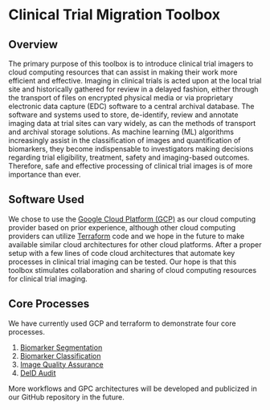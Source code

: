 # Clinical Trial Migration Toolbox

## Overview

The primary purpose of this toolbox is to introduce clinical trial imagers to cloud computing resources that can assist in making their work more efficient and effective. Imaging in clinical trials is acted upon at the local trial site and historically gathered for review in a delayed fashion, either through the transport of files on encrypted physical media or via proprietary electronic data capture (EDC) software to a central archival database. The software and systems used to store, de-identify, review and annotate imaging data at trial sites can vary widely, as can the methods of transport and archival storage solutions. As machine learning (ML) algorithms increasingly assist in the classification of images and quantification of biomarkers, they become indispensable to investigators making decisions regarding trial eligibility, treatment, safety and imaging-based outcomes. Therefore, safe and effective processing of clinical trial images is of more importance than ever. 

## Software Used

We chose to use the <a href = "https://cloud.google.com/">Google Cloud Platform (GCP)</a> as our cloud computing provider based on prior experience, although other cloud computing providers can utilize <a href = "https://registry.terraform.io/providers/hashicorp/google/latest/docs">Terraform</a> code and we hope in the future to make available similar cloud architectures for other cloud platforms. After a proper setup with a few lines of code cloud architectures that automate key processes in clinical trial imaging can be tested. Our hope is that this toolbox stimulates collaboration and sharing of cloud computing resources for clinical trial imaging. 

## Core Processes

We have currently used GCP and terraform to demonstrate four core processes.

1. <a href = "https://github.com/trialsdev/Biomarker-Segmentation-Tutorial">Biomarker Segmentation</a>
2. <a href = "https://github.com/trialsdev/Biomarker-Classification-Tutorial">Biomarker Classification</a>
3. <a href = "https://github.com/trialsdev/GCP-Image-Viewer">Image Quality Assurance</a>
4. <a href = "">DeID Audit</a>

More workflows and GPC architectures will be developed and publicized in our GitHub repository in the future. 

